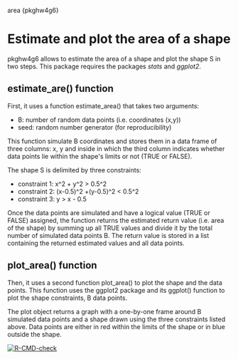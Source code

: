 area {pkghw4g6}

# Estimate and plot the area of a shape

pkghw4g6 allows to estimate the area of a shape and plot the shape S in two steps. This package requires the packages *stats* and *ggplot2*.

## estimate_are() function

First, it uses a function estimate_area() that takes two arguments: 

- B: number of random data points (i.e. coordinates (x,y))
- seed: random number generator (for reproducibility)

This function simulate B coordinates and stores them in a data frame of three columns: x, y and inside in which the third column indicates whether data points lie within the shape's limits or not (TRUE or FALSE).

The shape S is delimited by three constraints:

- constraint 1: x^2 + y^2 > 0.5^2
- constraint 2: (x-0.5)^2 +(y-0.5)^2 < 0.5^2
- constraint 3: y > x - 0.5

Once the data points are simulated and have a logical value (TRUE or FALSE) assigned, the function returns the estimated return value (i.e. area of the shape) by summing up all TRUE values and divide it by the total number of simulated data points B. The return value is stored in a list containing the returned estimated values and all data points. 

## plot_area() function

Then, it uses a second function plot_area() to plot the shape and the data points. This function uses the ggplot2 package and its ggplot() function to plot the shape constraints, B data points.

The plot object returns a graph with a one-by-one frame around B simulated data points and a shape drawn using the three constraints listed above. Data points are either in red within the limits of the shape or in blue outside the shape. 

[![R-CMD-check](https://github.com/ptds2021/pkghw4g6/workflows/R-CMD-check/badge.svg)](https://github.com/ptds2021/pkghw4g6/actions)
